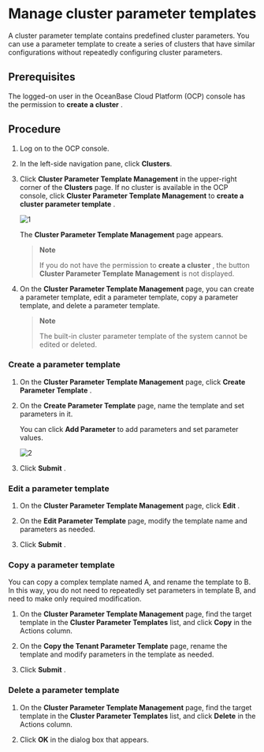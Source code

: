 # Manage cluster parameter templates

A cluster parameter template contains predefined cluster parameters. You can use a parameter template to create a series of clusters that have similar configurations without repeatedly configuring cluster parameters.

## Prerequisites

The logged-on user in the OceanBase Cloud Platform (OCP) console has the permission to **create a cluster** .

## Procedure

1. Log on to the OCP console.

2. In the left-side navigation pane, click **Clusters**.

3. Click **Cluster Parameter Template Management** in the upper-right corner of the **Clusters** page. If no cluster is available in the OCP console, click **Cluster Parameter Template Management** to **create a cluster parameter template** .

   ![1](https://help-static-aliyun-doc.aliyuncs.com/assets/img/en-US/3075723461/p394050.png)

   The **Cluster Parameter Template Management** page appears.

   > **Note**
   >
   > If you do not have the permission to **create a cluster** , the button **Cluster Parameter Template Management** is not displayed.

4. On the **Cluster Parameter Template Management** page, you can create a parameter template, edit a parameter template, copy a parameter template, and delete a parameter template.

   > **Note**
   >
   > The built-in cluster parameter template of the system cannot be edited or deleted.

### Create a parameter template

1. On the **Cluster Parameter Template Management** page, click **Create Parameter Template** .

2. On the **Create Parameter Template** page, name the template and set parameters in it.

   You can click **Add Parameter** to add parameters and set parameter values.

   ![2](https://help-static-aliyun-doc.aliyuncs.com/assets/img/en-US/3075723461/p394051.png)

3. Click **Submit** .

### Edit a parameter template

1. On the **Cluster Parameter Template Management** page, click **Edit** .

2. On the **Edit Parameter Template** page, modify the template name and parameters as needed.

3. Click **Submit** .

### Copy a parameter template

You can copy a complex template named A, and rename the template to B. In this way, you do not need to repeatedly set parameters in template B, and need to make only required modification.

1. On the **Cluster Parameter Template Management** page, find the target template in the **Cluster Parameter Templates** list, and click **Copy** in the Actions column.

2. On the **Copy the Tenant Parameter Template** page, rename the template and modify parameters in the template as needed.

3. Click **Submit** .

### Delete a parameter template

1. On the **Cluster Parameter Template Management** page, find the target template in the **Cluster Parameter Templates** list, and click **Delete** in the Actions column.

2. Click **OK** in the dialog box that appears.
